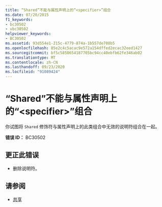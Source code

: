 ```yaml
---
title: “Shared”不能与属性声明上的“<specifier>”组合
ms.date: 07/20/2015
f1_keywords:
- bc30502
- vbc30502
helpviewer_keywords:
- BC30502
ms.assetid: 93d554e1-215c-4779-874a-1b557de708b5
ms.openlocfilehash: 85e2c4c5acac9e572a154dffed2ecac32eed1427
ms.sourcegitcommit: bf5c5850654187705bc94cc40ebfb62fe346ab02
ms.translationtype: MT
ms.contentlocale: zh-CN
ms.lasthandoff: 09/23/2020
ms.locfileid: "91089424"
---
```

# <a name="shared-cannot-be-combined-with-specifier-on-a-property-declaration"></a>“Shared”不能与属性声明上的“\<specifier>”组合

你试图将 `Shared` 修饰符与属性声明上的此类组合中无效的说明符组合在一起。  
  
 **错误 ID：** BC30502  
  
## <a name="to-correct-this-error"></a>更正此错误  
  
- 删除说明符。  
  
## <a name="see-also"></a>请参阅

- [共享](../language-reference/modifiers/shared.md)
